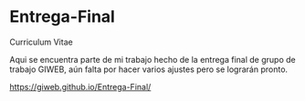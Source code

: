 # Entrega-Final
Curriculum Vitae

Aqui se encuentra parte de mi trabajo hecho de la entrega final de grupo de trabajo GIWEB, aún falta por hacer varios ajustes pero se lograrán pronto.

https://giweb.github.io/Entrega-Final/
